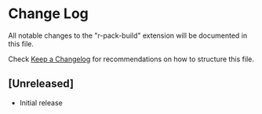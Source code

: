 # Change Log
All notable changes to the "r-pack-build" extension will be documented in this file.

Check [Keep a Changelog](http://keepachangelog.com/) for recommendations on how to structure this file.

## [Unreleased]
- Initial release